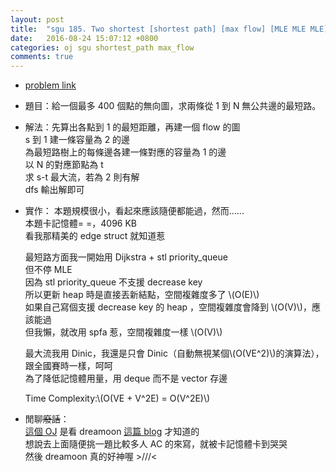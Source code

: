 ```yaml
---
layout: post
title:  "sgu 185. Two shortest [shortest path] [max flow] [MLE MLE MLE]"
date:   2016-08-24 15:07:12 +0800
categories: oj sgu shortest_path max_flow
comments: true
---
```

*   [problem link](http://acm.sgu.ru/problem.php?contest=0&problem=185)

*   題目：給一個最多 400 個點的無向圖，求兩條從 1 到 N 無公共邊的最短路。

*   解法：先算出各點到 1 的最短距離，再建一個 flow 的圖  
	s 到 1 建一條容量為 2 的邊  
	為最短路樹上的每條邊各建一條對應的容量為 1 的邊  
	以 N 的對應節點為 t  
	求 s-t 最大流，若為 2 則有解  
	dfs 輸出解即可

*   實作：
	本題規模很小，看起來應該隨便都能過，然而......  
	本題卡記憶體= =，4096 KB   
	看我那精美的 edge struct 就知道惹  

	最短路方面我一開始用 Dijkstra + stl priority_queue  
	但不停 MLE  
	因為 stl priority_queue 不支援 decrease key  
	所以更新 heap 時是直接丟新結點，空間複雜度多了 \\(O(E)\\)  
	如果自己寫個支援 decrease key 的 heap ，空間複雜度會降到 \\(O(V)\\)，應該能過  
	但我懶，就改用 spfa 惹，空間複雜度一樣 \\(O(V)\\)
	
	最大流我用 Dinic，我還是只會 Dinic（自動無視某個\\(O(VE^2)\\)的演算法），跟全國賽時一樣，呵呵  
	為了降低記憶體用量，用 deque 而不是 vector 存邊
	
	Time Complexity:\\(O(VE + V^2E) = O(V^2E)\\)

*   閒聊<del>廢話</del>：  
	[這個 OJ](http://acm.sgu.ru/) 是看 dreamoon [這篇 blog](http://codeforces.com/blog/entry/16599) 才知道的  
	想說去上面隨便挑一題比較多人 AC 的來寫，就被卡記憶體卡到哭哭  
	然後 dreamoon 真的好神喔 >///<

<script src="https://gist-it.appspot.com/https://github.com/prprprpony/oj/blob/master/sgu/185.cpp"></script>
